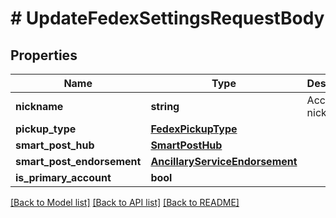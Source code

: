 # # UpdateFedexSettingsRequestBody

## Properties

Name | Type | Description | Notes
------------ | ------------- | ------------- | -------------
**nickname** | **string** | Account nickname | [optional]
**pickup_type** | [**FedexPickupType**](FedexPickupType.md) |  | [optional]
**smart_post_hub** | [**SmartPostHub**](SmartPostHub.md) |  | [optional]
**smart_post_endorsement** | [**AncillaryServiceEndorsement**](AncillaryServiceEndorsement.md) |  | [optional]
**is_primary_account** | **bool** |  | [optional]

[[Back to Model list]](../../README.md#models) [[Back to API list]](../../README.md#endpoints) [[Back to README]](../../README.md)
